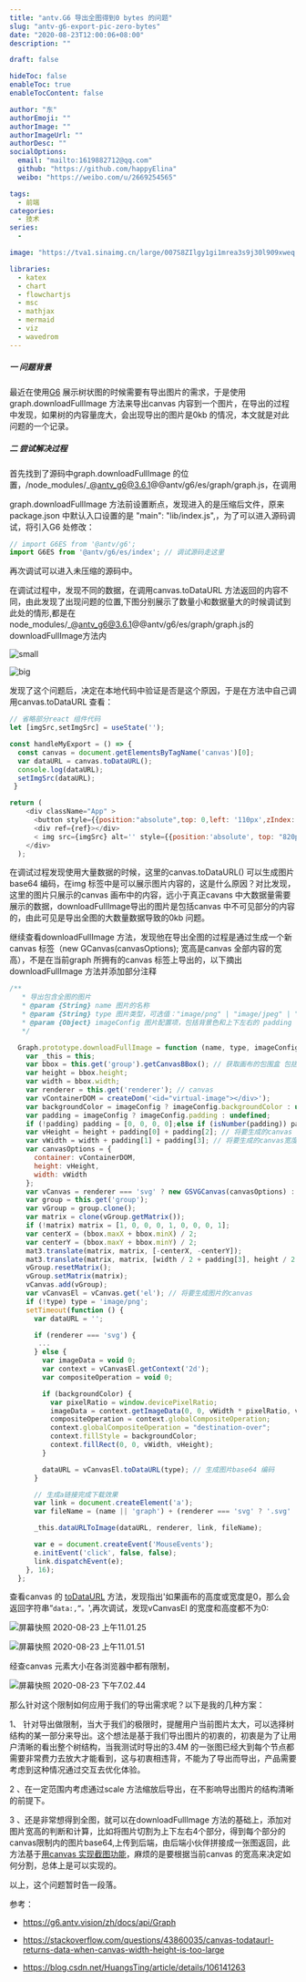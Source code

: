 ```yaml
---
title: "antv.G6 导出全图得到0 bytes 的问题"
slug: "antv-g6-export-pic-zero-bytes"
date: "2020-08-23T12:00:06+08:00"
description: ""

draft: false

hideToc: false
enableToc: true
enableTocContent: false

author: "东"
authorEmoji: ""
authorImage: ""
authorImageUrl: ""
authorDesc: ""
socialOptions:
  email: "mailto:1619882712@qq.com"
  github: "https://github.com/happyElina"
  weibo: "https://weibo.com/u/2669254565"

tags:
  - 前端
categories:
  - 技术
series:
  -

image: "https://tva1.sinaimg.cn/large/007S8ZIlgy1gi1mrea3s9j30l909xweq.jpg"

libraries:
  - katex
  - chart
  - flowchartjs
  - msc
  - mathjax
  - mermaid
  - viz
  - wavedrom
---
```


#####  一 问题背景

最近在使用[G6](https://antv.vision/zh) 展示树状图的时候需要有导出图片的需求，于是使用graph.downloadFullImage 方法来导出canvas 内容到一个图片，在导出的过程中发现，如果树的内容量庞大，会出现导出的图片是0kb 的情况，本文就是对此问题的一个记录。

##### 二 尝试解决过程

首先找到了源码中graph.downloadFullImage 的位置，/node_modules/_@antv_g6@3.6.1@@antv/g6/es/graph/graph.js，在调用

graph.downloadFullImage 方法前设置断点，发现进入的是压缩后文件，原来package.json 中默认入口设置的是 "main": "lib/index.js",，为了可以进入源码调试，将引入G6 处修改：

```javascript
// import G6ES from '@antv/g6';
import G6ES from '@antv/g6/es/index'; // 调试源码走这里
```

再次调试可以进入未压缩的源码中。



在调试过程中，发现不同的数据，在调用canvas.toDataURL 方法返回的内容不同，由此发现了出现问题的位置,下图分别展示了数量小和数据量大的时候调试到此处的情形,都是在node_modules/_@antv_g6@3.6.1@@antv/g6/es/graph/graph.js的downloadFullImage方法内

![small](https://tva1.sinaimg.cn/large/007S8ZIlgy1ghzykhavbij310u0miqc5.jpg)



![big](https://tva1.sinaimg.cn/large/007S8ZIlgy1ghzyk1xuqfj30wc0nsdom.jpg)

发现了这个问题后，决定在本地代码中验证是否是这个原因，于是在方法中自己调用canvas.toDataURL 查看：

```javascript
// 省略部分react 组件代码
let [imgSrc,setImgSrc] = useState('');

const handleMyExport = () => {
  const canvas = document.getElementsByTagName('canvas')[0];
  var dataURL = canvas.toDataURL();
  console.log(dataURL);
  setImgSrc(dataURL);
 }

return (
    <div className="App" >
      <button style={{position:"absolute",top: 0,left: '110px',zIndex: 999}} onClick={handleMyExport}>我的导出</button>
      <div ref={ref}></div>
      < img src={imgSrc} alt='' style={{position:'absolute', top: "820px"}}/>
    </div>
  );
```



在调试过程发现使用大量数据的时候，这里的canvas.toDataURL() 可以生成图片base64 编码，在img 标签中是可以展示图片内容的，这是什么原因？对比发现，这里的图片只展示的canvas 画布中的内容，远小于真正cavans 中大数据量需要展示的数据，downloadFullImage导出的图片是包括canvas 中不可见部分的内容的，由此可见是导出全图的大数量数据导致的0kb 问题。

继续查看downloadFullImage 方法，发现他在导出全图的过程是通过生成一个新canvas 标签（new GCanvas(canvasOptions); 宽高是canvas 全部内容的宽高），不是在当前graph 所拥有的canvas 标签上导出的，以下摘出downloadFullImage 方法并添加部分注释

```javascript
/**
   * 导出包含全图的图片
   * @param {String} name 图片的名称
   * @param {String} type 图片类型，可选值："image/png" | "image/jpeg" | "image/webp" | "image/bmp"
   * @param {Object} imageConfig 图片配置项，包括背景色和上下左右的 padding
   */

  Graph.prototype.downloadFullImage = function (name, type, imageConfig) {
    var _this = this;
    var bbox = this.get('group').getCanvasBBox(); // 获取画布的包围盒 包括不可见部分内容
    var height = bbox.height;
    var width = bbox.width;
    var renderer = this.get('renderer'); // canvas
    var vContainerDOM = createDom('<id="virtual-image"></div>');
    var backgroundColor = imageConfig ? imageConfig.backgroundColor : undefined;
    var padding = imageConfig ? imageConfig.padding : undefined;
    if (!padding) padding = [0, 0, 0, 0];else if (isNumber(padding)) padding = [padding, padding, padding, padding];
    var vHeight = height + padding[0] + padding[2]; // 将要生成的canvas 高度
    var vWidth = width + padding[1] + padding[3]; // 将要生成的canvas宽度
    var canvasOptions = {
      container: vContainerDOM,
      height: vHeight,
      width: vWidth
    };
    var vCanvas = renderer === 'svg' ? new GSVGCanvas(canvasOptions) : new GCanvas(canvasOptions);
    var group = this.get('group');
    var vGroup = group.clone();
    var matrix = clone(vGroup.getMatrix());
    if (!matrix) matrix = [1, 0, 0, 0, 1, 0, 0, 0, 1];
    var centerX = (bbox.maxX + bbox.minX) / 2;
    var centerY = (bbox.maxY + bbox.minY) / 2;
    mat3.translate(matrix, matrix, [-centerX, -centerY]);
    mat3.translate(matrix, matrix, [width / 2 + padding[3], height / 2 + padding[0]]);
    vGroup.resetMatrix();
    vGroup.setMatrix(matrix);
    vCanvas.add(vGroup);
    var vCanvasEl = vCanvas.get('el'); // 将要生成图片的canvas
    if (!type) type = 'image/png';
    setTimeout(function () {
      var dataURL = '';

      if (renderer === 'svg') {
       ...
      } else {
        var imageData = void 0;
        var context = vCanvasEl.getContext('2d');
        var compositeOperation = void 0;

        if (backgroundColor) {
          var pixelRatio = window.devicePixelRatio;
          imageData = context.getImageData(0, 0, vWidth * pixelRatio, vHeight * pixelRatio);
          compositeOperation = context.globalCompositeOperation;
          context.globalCompositeOperation = "destination-over";
          context.fillStyle = backgroundColor;
          context.fillRect(0, 0, vWidth, vHeight);
        }

        dataURL = vCanvasEl.toDataURL(type); // 生成图片base64 编码
      }

      // 生成a链接完成下载效果
      var link = document.createElement('a');
      var fileName = (name || 'graph') + (renderer === 'svg' ? '.svg' : "." + type.split('/')[1]);

      _this.dataURLToImage(dataURL, renderer, link, fileName);

      var e = document.createEvent('MouseEvents');
      e.initEvent('click', false, false);
      link.dispatchEvent(e);
    }, 16);
  };
```

查看canvas 的 [toDataURL](https://developer.mozilla.org/zh-CN/docs/Web/API/HTMLCanvasElement/toDataURL) 方法，发现指出'如果画布的高度或宽度是0，那么会返回字符串“`data:,”。`',再次调试，发现vCanvasEl 的宽度和高度都不为0:

![屏幕快照 2020-08-23 上午11.01.25](https://tva1.sinaimg.cn/large/007S8ZIlgy1gi0keed50xj30pc060q43.jpg)

![屏幕快照 2020-08-23 上午11.01.51](https://tva1.sinaimg.cn/large/007S8ZIlgy1gi0kejzs53j30oi0fowhv.jpg)

经查canvas 元素大小在各浏览器中都有限制，

![屏幕快照 2020-08-23 下午7.02.44](https://tva1.sinaimg.cn/large/007S8ZIlgy1gi0y8eccbxj31740rydkq.jpg)

那么针对这个限制如何应用于我们的导出需求呢？以下是我的几种方案：

1、 针对导出做限制，当大于我们的极限时，提醒用户当前图片太大，可以选择树结构的某一部分来导出。这个想法是基于我们导出图片的初衷的，初衷是为了让用户清晰的看出整个树结构，当我测试时导出的3.4M 的一张图已经大到每个节点都需要非常费力去放大才能看到，这与初衷相违背，不能为了导出而导出，产品需要考虑到这种情况通过交互去优化体验。

2 、在一定范围内考虑通过scale 方法缩放后导出，在不影响导出图片的结构清晰的前提下。

3 、还是非常想得到全图，就可以在downloadFullImage 方法的基础上，添加对图片宽高的判断和计算，比如将图片切割为上下左右4个部分，得到每个部分的canvas限制内的图片base64,上传到后端，由后端小伙伴拼接成一张图返回，此方法基于[用canvas 实现截图功能](https://blog.csdn.net/HuangsTing/article/details/106141263)，麻烦的是要根据当前canvas 的宽高来决定如何分割，总体上是可以实现的。



以上，这个问题暂时告一段落。



参考：
- https://g6.antv.vision/zh/docs/api/Graph

- https://stackoverflow.com/questions/43860035/canvas-todataurl-returns-data-when-canvas-width-height-is-too-large

- https://blog.csdn.net/HuangsTing/article/details/106141263